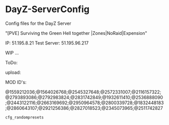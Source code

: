 # DayZ-ServerConfig

Config files for the DayZ Server

"[PVE] Surviving the Green Hell together |Zones|NoRaid|Expension"

IP: 51.195.8.21
Test Server: 51.195.96.217

WIP ...


ToDo:

upload:


MOD ID's:

@1559212036;@1564026768;@2545327648;@2572331007;@2116157322;@2793893086;@2792983824;@2831742849;@1932611410;@2536888090;@2443122116;@2663169692;@2950964578;@2800339728;@1832448183;@2860643107;@2921256386;@2827018523;@2345073965;@2511742827


<!-- .......................................... -->  
<!-- add to econemycore.xml & cfgrandompreset.xml -->
<!-- .......................................... -->  

<ce folder="db_split">
    <!-- Vanilla Types Split -->
        <file name="VT_Ammo.xml" type="types" />
        <file name="VT_Animals.xml" type="types" />
        <file name="VT_Attachments.xml" type="types" />
        <file name="VT_Base.xml" type="types" />
        <file name="VT_Civ_Clothing.xml" type="types" />
        <file name="VT_Components.xml" type="types" />
        <file name="VT_Containers.xml" type="types" />
        <file name="VT_Drinks.xml" type="types" />
        <file name="VT_Explosives.xml" type="types" />
        <file name="VT_Food.xml" type="types" />
        <file name="VT_Life_Only.xml" type="types" />
        <file name="VT_Medical.xml" type="types" />
        <file name="VT_Melee.xml" type="types" />
        <file name="VT_Mil_Clothing.xml" type="types" />
        <file name="VT_Seasonal.xml" type="types" />
        <file name="VT_Tools.xml" type="types" />
        <file name="VT_Vehicles.xml" type="types" />
        <file name="VT_Weapons.xml" type="types" />
        <file name="VT_Zombies.xml" type="types" />
    </ce>

<ce folder="expansion_ce">
		<file name="expansion_types.xml" type="types" />
		<file name="expansion_spawnabletypes.xml" type="spawnabletypes" />
		<file name="expansion_events.xml" type="events" />
	</ce>

<ce folder="db_custom">
	<!-- Mod Types -->
		<file name="BL_BoomLayThings_types.xml" type="types" />
		<file name="CJ_LootChest-CJ187_types.xml" type="types" />
		<file name="CJ_LootChest-CJ187_cfgspawnabletypes.xml" type="spawnabletypes" />
		<file name="CP_CannabisPlus_types.xml" type="types" />
		<file name="MMG_cfgspawnabletypes.xml" type="spawnabletypes" />
		<file name="MMG_Storage.xml" type="types" />
		<file name="MMG_types_ADMINGEAR.xml" type="types" />
		<file name="MMG_types_alpine.xml" type="types" />
		<file name="MMG_types_atacs.xml" type="types" />
		<file name="MMG_types_black.xml" type="types" />
		<file name="MMG_types_carbines.xml" type="types" />
		<file name="MMG_types_dark_woodland.xml" type="types" />
		<file name="MMG_types_erdl.xml" type="types" />
		<file name="MMG_types_green.xml" type="types" />
		<file name="MMG_types_multicam.xml" type="types" />
		<file name="MMG_types_multicam_tropic.xml" type="types" />
		<file name="MMG_types_multicamblack.xml" type="types" />
		<file name="MMG_types_NBC+NVG.xml" type="types" />
		<file name="MMG_types_patches.xml" type="types" />
		<file name="MMG_types_police.xml" type="types" />
		<file name="MMG_types_tan.xml" type="types" />
		<file name="MMG_types_ucp.xml" type="types" />
		<file name="MMGCC_CivilianClothing_types.xml" type="types" />
		<file name="RUSForma_Types.xml" type="types" />
		<file name="SLC_Swords_types.xml" type="types" />
		<file name="SLC_Swords_spawnabletypes.xml" type="spawnabletypes" />
		<file name="SNAFU_types.xml" type="types" />
		<file name="SNAFU_spawnabletypes.xml" type="spawnabletypes" />
	</ce>
	
	cfg_randompresets
	
<cargo chance="0.15" name="toolsHermit">
				<item name="WeaponCleaningKit" chance="0.10" />
				<item name="Matchbox" chance="0.15" />
				<item name="CanOpener" chance="0.05" />
				<item name="Rope" chance="0.07" />
				<item name="Rag" chance="0.07" />
				<item name="CJ_Key1" chance="0.01" />
				<item name="CJ_Key2" chance="0.01" />
				<item name="Hatchet" chance="0.07" />
				<item name="StoneKnife" chance="0.1" />
				<item name="HuntingKnife" chance="0.08" />
				<item name="PurificationTablets" chance="0.05" />
				<item name="CharcoalTablets" chance="0.05" />
		</cargo>
		<cargo chance="0.25" name="toolsPolice">
				<item name="Battery9V" chance="0.1" />
				<item name="PersonalRadio" chance="0.1" />
				<item name="Flashlight" chance="0.15" />
				<item name="Roadflare" chance="0.2" />
				<item name="CombatKnife" chance="0.05" />
				<item name="Morphine" chance="0.05" />
				<item name="CJ_Key1" chance="0.01" />
				<item name="CJ_Key2" chance="0.01" />
				<item name="BandageDressing" chance="0.05" />
		</cargo>
		<cargo chance="0.35" name="toolsIndustrial">
				<item name="Pipe" chance="0.07" />
				<item name="Hatchet" chance="0.07" />
				<item name="Crowbar" chance="0.07" />
				<item name="Rope" chance="0.1" />
				<item name="DuctTape" chance="0.1" />
				<item name="CJ_Key2" chance="0.01" />
				<item name="Battery9V" chance="0.2" />
				<item name="Flashlight" chance="0.2" />
		</cargo>
		<cargo chance="0.1" name="mixArmy">
				<item name="SodaCan_Cola" chance="0.05" />
				<item name="SodaCan_Pipsi" chance="0.05" />
				<item name="SodaCan_Spite" chance="0.05" />
				<item name="TunaCan" chance="0.1" />
				<item name="SardinesCan" chance="0.05" />
				<item name="CJ_Key3" chance="0.01" />
				<item name="PeachesCan" chance="0.05" />
				<item name="SpaghettiCan" chance="0.05" />
				<item name="BakedBeansCan" chance="0.05" />
				<item name="TacticalBaconCan" chance="0.1" />
				<item name="Canteen" chance="0.1" />
				<item name="Ammo_45ACP" chance="0.2" />
				<item name="AmmoBox_45ACP_25Rnd" chance="0.05" />
				<item name="Ammo_762x39" chance="0.2" />
				<item name="AmmoBox_762x39_20Rnd" chance="0.05" />
				<item name="Ammo_762x54" chance="0.2" />
				<item name="AmmoBox_762x54_20Rnd" chance="0.05" />
		</cargo>




